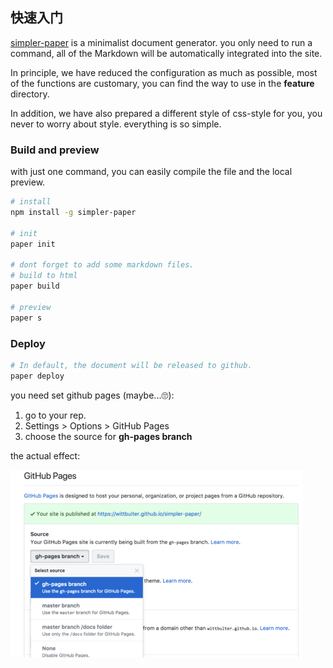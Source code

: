 ## 快速入门
[simpler-paper](https://github.com/DhyanaChina/simpler-paper) is a minimalist document generator.
you only need to run a command, all of the Markdown will be automatically integrated into the site.

In principle, we have reduced the configuration as much as possible, most of the functions are customary,
you can find the way to use in the **feature** directory.

In addition, we have also prepared a different style of css-style for you, you never to worry about style. everything is so simple.


### Build and preview    
with just one command, you can easily compile the file and the local preview.
```bash
# install 
npm install -g simpler-paper  

# init  
paper init

# dont forget to add some markdown files.
# build to html
paper build 

# preview  
paper s
```

### Deploy

```bash  
# In default, the document will be released to github.    
paper deploy
```

you need set github pages (maybe...🙄):

  1. go to your rep.
  2. Settings > Options > GitHub Pages  
  3. choose the source for **gh-pages branch**
  
the actual effect:     

![example](assets/example-pages.png)





